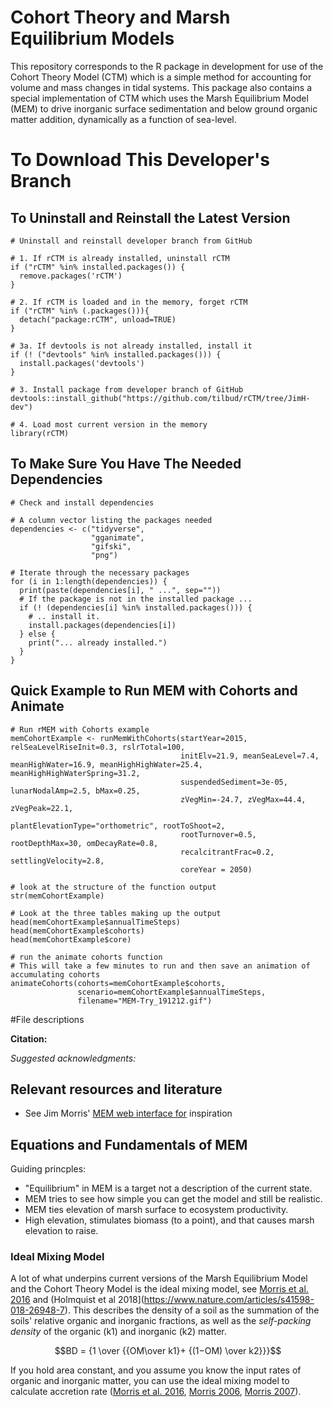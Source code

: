 # Cohort Theory and Marsh Equilibrium Models

This repository corresponds to the R package in development for use of the Cohort Theory Model (CTM) which is a simple method for accounting for volume and mass changes in tidal systems. This package also contains a special implementation of CTM which uses the Marsh Equilibrium Model (MEM) to drive inorganic surface sedimentation and below ground organic matter addition, dynamically as a function of sea-level.

# To Download This Developer's Branch

## To Uninstall and Reinstall the Latest Version
```
# Uninstall and reinstall developer branch from GitHub

# 1. If rCTM is already installed, uninstall rCTM
if ("rCTM" %in% installed.packages()) {
  remove.packages('rCTM')
}

# 2. If rCTM is loaded and in the memory, forget rCTM
if ("rCTM" %in% (.packages())){
  detach("package:rCTM", unload=TRUE) 
}

# 3a. If devtools is not already installed, install it
if (! ("devtools" %in% installed.packages())) {
  install.packages('devtools')
}

# 3. Install package from developer branch of GitHub
devtools::install_github("https://github.com/tilbud/rCTM/tree/JimH-dev")

# 4. Load most current version in the memory
library(rCTM)

```

## To Make Sure You Have The Needed Dependencies
```
# Check and install dependencies

# A column vector listing the packages needed
dependencies <- c("tidyverse", 
                  "gganimate", 
                  "gifski",
                  "png")

# Iterate through the necessary packages
for (i in 1:length(dependencies)) {
  print(paste(dependencies[i], " ...", sep=""))
  # If the package is not in the installed package ...
  if (! (dependencies[i] %in% installed.packages())) {
    # .. install it.
    install.packages(dependencies[i])
  } else {
    print("... already installed.")
  }
}

```

## Quick Example to Run MEM with Cohorts and Animate

```
# Run rMEM with Cohorts example
memCohortExample <- runMemWithCohorts(startYear=2015, relSeaLevelRiseInit=0.3, rslrTotal=100,
                                      initElv=21.9, meanSeaLevel=7.4, meanHighWater=16.9, meanHighHighWater=25.4, meanHighHighWaterSpring=31.2, 
                                      suspendedSediment=3e-05, lunarNodalAmp=2.5, bMax=0.25, 
                                      zVegMin=-24.7, zVegMax=44.4, zVegPeak=22.1,
                                      plantElevationType="orthometric", rootToShoot=2,
                                      rootTurnover=0.5, rootDepthMax=30, omDecayRate=0.8,
                                      recalcitrantFrac=0.2, settlingVelocity=2.8,
                                      coreYear = 2050)

# look at the structure of the function output
str(memCohortExample)

# Look at the three tables making up the output
head(memCohortExample$annualTimeSteps)
head(memCohortExample$cohorts)
head(memCohortExample$core)

# run the animate cohorts function
# This will take a few minutes to run and then save an animation of accumulating cohorts
animateCohorts(cohorts=memCohortExample$cohorts,
               scenario=memCohortExample$annualTimeSteps,
               filename="MEM-Try_191212.gif")
```

#File descriptions

  
**Citation:**

_Suggested acknowledgments:_

## Relevant resources and literature  

* See Jim Morris' [MEM web interface for](http://129.252.139.114/model/marsh/mem.asp) inspiration

## Equations and Fundamentals of MEM

Guiding princples:  
*  "Equilibrium" in MEM is a target not a description of the current state.  
*  MEM tries to see how simple you can get the model and still be realistic.  
*  MEM ties elevation of marsh surface to ecosystem productivity.  
*  High elevation, stimulates biomass (to a point), and that causes marsh elevation to raise.  
    
### Ideal Mixing Model

A lot of what underpins current versions of the Marsh Equilibrium Model and the Cohort Theory Model is the ideal mixing model, see [Morris et al. 2016](https://agupubs.onlinelibrary.wiley.com/doi/full/10.1002/2015EF000334) and (Holmquist et al 2018](https://www.nature.com/articles/s41598-018-26948-7). This describes the density of a soil as the summation of the soils' relative organic and inorganic fractions, as well as the _self-packing density_ of the organic (k1) and inorganic (k2) matter.

$$BD = {1 \over {{OM\over k1}+ {(1−OM) \over k2}}}$$

If you hold area constant, and you assume you know the input rates of organic and inorganic matter, you can use the ideal mixing model to calculate accretion rate ([Morris et al. 2016](https://agupubs.onlinelibrary.wiley.com/doi/full/10.1002/2015EF000334), [Morris 2006](https://www.sciencedirect.com/science/article/pii/S0272771406001776),  [Morris 2007](https://link.springer.com/chapter/10.1007/978-1-4020-6008-3_14)).

